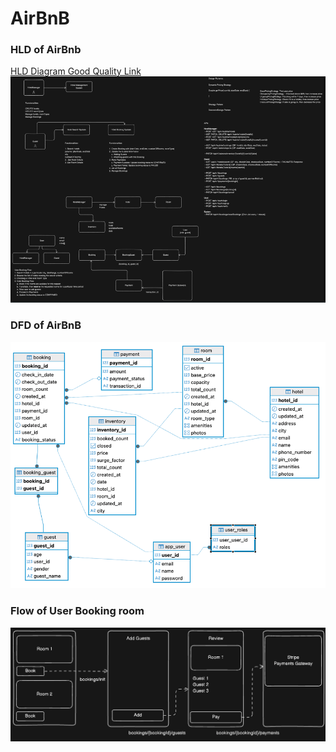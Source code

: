 # AirBnB

### HLD of AirBnb
[HLD Diagram Good Quality Link](https://cs-prod-assets-bucket.s3.ap-south-1.amazonaws.com/diagram_export_23_11_2024_23_28_48_7c4f0f0be2.png)
![img.png](img.png)

### DFD of AirBnB
![img_3.png](img_3.png)

### Flow of User Booking room
![img_5.png](img_5.png)